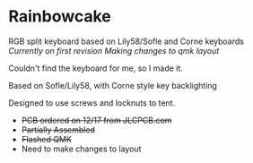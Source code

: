 # Rainbowcake
RGB split keyboard based on Lily58/Sofle and Corne keyboards  
*Currently on first revision*
*Making changes to qmk layout*  

Couldn't find the keyboard for me, so I made it.  

Based on Sofle/Lily58, with Corne style key backlighting  

Designed to use screws and locknuts to tent. 

* ~~PCB ordered on 12/17 from JLCPCB.com~~
* ~~Partially Assembled~~
* ~~Flashed QMK~~
* Need to make changes to layout

